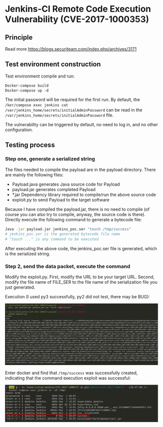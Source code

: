 # Jenkins-CI Remote Code Execution Vulnerability (CVE-2017-1000353)

## Principle

Read more https://blogs.securiteam.com/index.php/archives/3171

## Test environment construction

Test environment compile and run:

```
Docker-compose build
Docker-compose up -d
```

The initial password will be required for the first run. By default, the `/ker/compose exec jenkins cat /var/jenkins_home/secrets/initialAdminPassword` can be read in the `/var/jenkins_home/secrets/initialAdminPassword` file.

The vulnerability can be triggered by default, no need to log in, and no other configuration.

## Testing process

### Step one, generate a serialized string

The files needed to compile the payload are in the payload directory. There are mainly the following files:

 - Payload.java generates Java source code for Payload
 - payload.jar generates completed Payload
 - *.jar Dependency library required to compile/run the above source code
 - exploit.py to send Payload to the target software

Because I have compiled the payload.jar, there is no need to compile (of course you can also try to compile, anyway, the source code is there). Directly execute the following command to generate a bytecode file:

```bash
Java -jar payload.jar jenkins_poc.ser "touch /tmp/success"
# jenkins_poc.ser is the generated bytecode file name
# "touch ..." is any command to be executed
```

After executing the above code, the jenkins_poc.ser file is generated, which is the serialized string.

### Step 2, send the data packet, execute the command

Modify the exploit.py. First, modify the URL to be your target URL. Second, modify the file name of FILE_SER to the file name of the serialization file you just generated.

Execution (I used py3 successfully, py2 did not test, there may be BUG):

![](1.png)

Enter docker and find that `/tmp/success` was successfully created, indicating that the command execution exploit was successful:

![](2.png)